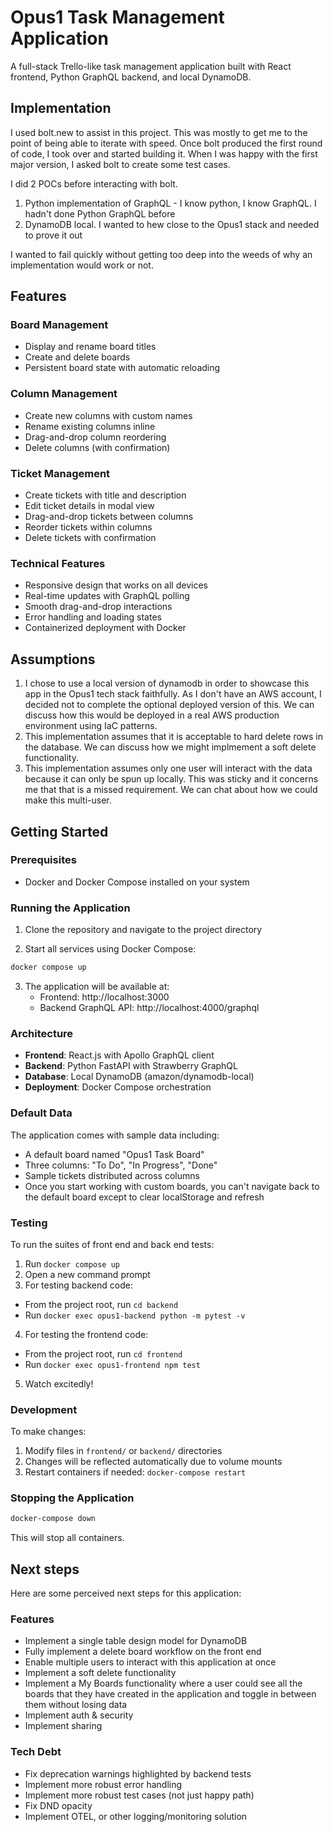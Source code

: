 # Opus1 Task Management Application

A full-stack Trello-like task management application built with React frontend, Python GraphQL backend, and local DynamoDB.

## Implementation
I used bolt.new to assist in this project.  This was mostly to get me to the point of being able to iterate with speed.  Once bolt produced the first round of code, I took over and started building it.  When I was happy with the first major version, I asked bolt to create some test cases.  

I did 2 POCs before interacting with bolt.  
1. Python implementation of GraphQL - I know python, I know GraphQL.  I hadn't done Python GraphQL before
2. DynamoDB local.  I wanted to hew close to the Opus1 stack and needed to prove it out

I wanted to fail quickly without getting too deep into the weeds of why an implementation would work or not.  

## Features

### Board Management
- Display and rename board titles
- Create and delete boards
- Persistent board state with automatic reloading

### Column Management
- Create new columns with custom names
- Rename existing columns inline
- Drag-and-drop column reordering
- Delete columns (with confirmation)

### Ticket Management
- Create tickets with title and description
- Edit ticket details in modal view
- Drag-and-drop tickets between columns
- Reorder tickets within columns
- Delete tickets with confirmation

### Technical Features
- Responsive design that works on all devices 
- Real-time updates with GraphQL polling
- Smooth drag-and-drop interactions
- Error handling and loading states
- Containerized deployment with Docker

## Assumptions
1. I chose to use a local version of dynamodb in order to showcase this app in the Opus1 tech stack faithfully.  As I don't have an AWS account, I decided not to complete the optional deployed version of this.  We can discuss how this would be deployed in a real AWS production environment using IaC patterns.
2. This implementation assumes that it is acceptable to hard delete rows in the database.  We can discuss how we might implmement a soft delete functionality.
3. This implementation assumes only one user will interact with the data because it can only be spun up locally.  This was sticky and it concerns me that that is a missed requirement.  We can chat about how we could make this multi-user.

## Getting Started

### Prerequisites
- Docker and Docker Compose installed on your system

### Running the Application

1. Clone the repository and navigate to the project directory

2. Start all services using Docker Compose:
```bash
docker compose up 
```

3. The application will be available at:
   - Frontend: http://localhost:3000
   - Backend GraphQL API: http://localhost:4000/graphql

### Architecture

- **Frontend**: React.js with Apollo GraphQL client
- **Backend**: Python FastAPI with Strawberry GraphQL
- **Database**: Local DynamoDB (amazon/dynamodb-local)
- **Deployment**: Docker Compose orchestration

### Default Data

The application comes with sample data including:
- A default board named "Opus1 Task Board"
- Three columns: "To Do", "In Progress", "Done"
- Sample tickets distributed across columns
- Once you start working with custom boards, you can't navigate back to the default board except to clear localStorage and refresh

### Testing
To run the suites of front end and back end tests:
1. Run ```docker compose up```
2. Open a new command prompt
3. For testing backend code:
- From the project root, run ```cd backend```
- Run ```docker exec opus1-backend python -m pytest -v```
4. For testing the frontend code:
- From the project root, run ```cd frontend```
- Run ```docker exec opus1-frontend npm test```
5. Watch excitedly!

### Development

To make changes:
1. Modify files in `frontend/` or `backend/` directories
2. Changes will be reflected automatically due to volume mounts
3. Restart containers if needed: `docker-compose restart`

### Stopping the Application

```bash
docker-compose down
```

This will stop all containers.

## Next steps
Here are some perceived next steps for this application:

### Features
- Implement a single table design model for DynamoDB 
- Fully implement a delete board workflow on the front end
- Enable multiple users to interact with this application at once
- Implement a soft delete functionality
- Implement a My Boards functionality where a user could see all the boards that they have created in the application and toggle in between them without losing data
- Implement auth & security
- Implement sharing

### Tech Debt
- Fix deprecation warnings highlighted by backend tests
- Implement more robust error handling
- Implement more robust test cases (not just happy path)
- Fix DND opacity
- Implement OTEL, or other logging/monitoring solution